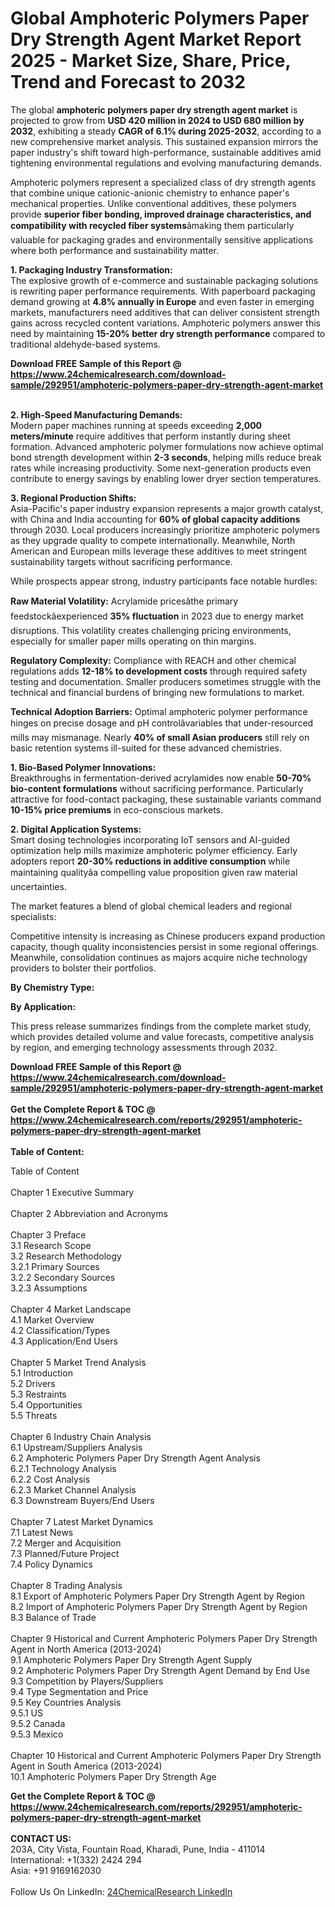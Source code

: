<h1>Global Amphoteric Polymers Paper Dry Strength Agent Market Report 2025 - Market Size, Share, Price, Trend and Forecast to 2032</h1><p>The global <strong>amphoteric polymers paper dry strength agent market</strong> is projected to grow from <strong>USD 420 million in 2024 to USD 680 million by 2032</strong>, exhibiting a steady <strong>CAGR of 6.1% during 2025-2032</strong>, according to a new comprehensive market analysis. This sustained expansion mirrors the paper industry's shift toward high-performance, sustainable additives amid tightening environmental regulations and evolving manufacturing demands.</p><p>Amphoteric polymers represent a specialized class of dry strength agents that combine unique cationic-anionic chemistry to enhance paper's mechanical properties. Unlike conventional additives, these polymers provide <strong>superior fiber bonding, improved drainage characteristics, and compatibility with recycled fiber systems</strong>âmaking them particularly valuable for packaging grades and environmentally sensitive applications where both performance and sustainability matter.</p><p><strong>1. Packaging Industry Transformation:</strong><br>
The explosive growth of e-commerce and sustainable packaging solutions is rewriting paper performance requirements. With paperboard packaging demand growing at <strong>4.8% annually in Europe</strong> and even faster in emerging markets, manufacturers need additives that can deliver consistent strength gains across recycled content variations. Amphoteric polymers answer this need by maintaining <strong>15-20% better dry strength performance</strong> compared to traditional aldehyde-based systems.</p><div><b>Download FREE Sample of this Report @ 
            <a href="https://www.24chemicalresearch.com/download-sample/292951/amphoteric-polymers-paper-dry-strength-agent-market">
            https://www.24chemicalresearch.com/download-sample/292951/amphoteric-polymers-paper-dry-strength-agent-market</a></b></div><br><p><strong>2. High-Speed Manufacturing Demands:</strong><br>
Modern paper machines running at speeds exceeding <strong>2,000 meters/minute</strong> require additives that perform instantly during sheet formation. Advanced amphoteric polymer formulations now achieve optimal bond strength development within <strong>2-3 seconds</strong>, helping mills reduce break rates while increasing productivity. Some next-generation products even contribute to energy savings by enabling lower dryer section temperatures.</p><p><strong>3. Regional Production Shifts:</strong><br>
Asia-Pacific's paper industry expansion represents a major growth catalyst, with China and India accounting for <strong>60% of global capacity additions</strong> through 2030. Local producers increasingly prioritize amphoteric polymers as they upgrade quality to compete internationally. Meanwhile, North American and European mills leverage these additives to meet stringent sustainability targets without sacrificing performance.</p><p>While prospects appear strong, industry participants face notable hurdles:</p><p><strong>Raw Material Volatility:</strong> Acrylamide pricesâthe primary feedstockâexperienced <strong>35% fluctuation</strong> in 2023 due to energy market disruptions. This volatility creates challenging pricing environments, especially for smaller paper mills operating on thin margins.</p><p><strong>Regulatory Complexity:</strong> Compliance with REACH and other chemical regulations adds <strong>12-18% to development costs</strong> through required safety testing and documentation. Smaller producers sometimes struggle with the technical and financial burdens of bringing new formulations to market.</p><p><strong>Technical Adoption Barriers:</strong> Optimal amphoteric polymer performance hinges on precise dosage and pH controlâvariables that under-resourced mills may mismanage. Nearly <strong>40% of small Asian producers</strong> still rely on basic retention systems ill-suited for these advanced chemistries.</p><p><strong>1. Bio-Based Polymer Innovations:</strong><br>
Breakthroughs in fermentation-derived acrylamides now enable <strong>50-70% bio-content formulations</strong> without sacrificing performance. Particularly attractive for food-contact packaging, these sustainable variants command <strong>10-15% price premiums</strong> in eco-conscious markets.</p><p><strong>2. Digital Application Systems:</strong><br>
Smart dosing technologies incorporating IoT sensors and AI-guided optimization help mills maximize amphoteric polymer efficiency. Early adopters report <strong>20-30% reductions in additive consumption</strong> while maintaining qualityâa compelling value proposition given raw material uncertainties.</p><p>The market features a blend of global chemical leaders and regional specialists:</p><p>Competitive intensity is increasing as Chinese producers expand production capacity, though quality inconsistencies persist in some regional offerings. Meanwhile, consolidation continues as majors acquire niche technology providers to bolster their portfolios.</p><p><strong>By Chemistry Type:</strong></p><p><strong>By Application:</strong></p><p>This press release summarizes findings from the complete market study, which provides detailed volume and value forecasts, competitive analysis by region, and emerging technology assessments through 2032.</p><div><b>Download FREE Sample of this Report @ 
            <a href="https://www.24chemicalresearch.com/download-sample/292951/amphoteric-polymers-paper-dry-strength-agent-market">
            https://www.24chemicalresearch.com/download-sample/292951/amphoteric-polymers-paper-dry-strength-agent-market</a></b></div><br><div><b>Get the Complete Report & TOC @ 
            <a href="https://www.24chemicalresearch.com/reports/292951/amphoteric-polymers-paper-dry-strength-agent-market">
            https://www.24chemicalresearch.com/reports/292951/amphoteric-polymers-paper-dry-strength-agent-market</a></b></div><br>
            <b>Table of Content:</b><p>Table of Content<br />
<br />
Chapter 1 Executive Summary<br />
<br />
Chapter 2 Abbreviation and Acronyms<br />
<br />
Chapter 3 Preface<br />
3.1 Research Scope<br />
3.2 Research Methodology<br />
  3.2.1 Primary Sources<br />
  3.2.2 Secondary Sources<br />
  3.2.3 Assumptions<br />
		<br />
Chapter 4 Market Landscape<br />
4.1 Market Overview<br />
4.2 Classification/Types<br />
4.3 Application/End Users<br />
<br />
Chapter 5 Market Trend Analysis <br />
5.1 Introduction<br />
5.2 Drivers<br />
5.3 Restraints<br />
5.4 Opportunities<br />
5.5 Threats<br />
<br />
Chapter 6 Industry Chain Analysis<br />
6.1 Upstream/Suppliers Analysis<br />
6.2 Amphoteric Polymers Paper Dry Strength Agent Analysis<br />
  6.2.1 Technology Analysis<br />
  6.2.2 Cost Analysis<br />
  6.2.3 Market Channel Analysis<br />
6.3 Downstream Buyers/End Users<br />
<br />
Chapter 7 Latest Market Dynamics<br />
7.1 Latest News<br />
7.2 Merger and Acquisition<br />
7.3 Planned/Future Project<br />
7.4 Policy Dynamics<br />
<br />
Chapter 8 Trading Analysis<br />
8.1 Export of Amphoteric Polymers Paper Dry Strength Agent by Region<br />
8.2 Import of Amphoteric Polymers Paper Dry Strength Agent by Region<br />
8.3 Balance of Trade<br />
<br />
Chapter 9 Historical and Current Amphoteric Polymers Paper Dry Strength Agent in North America (2013-2024)<br />
9.1 Amphoteric Polymers Paper Dry Strength Agent Supply <br />
9.2 Amphoteric Polymers Paper Dry Strength Agent Demand by End Use<br />
9.3 Competition by Players/Suppliers<br />
9.4 Type Segmentation and Price<br />
9.5 Key Countries Analysis<br />
  9.5.1 US<br />
  9.5.2 Canada<br />
  9.5.3 Mexico<br />
<br />
Chapter 10 Historical and Current Amphoteric Polymers Paper Dry Strength Agent in South America (2013-2024)<br />
10.1 Amphoteric Polymers Paper Dry Strength Age</p><div><b>Get the Complete Report & TOC @ 
            <a href="https://www.24chemicalresearch.com/reports/292951/amphoteric-polymers-paper-dry-strength-agent-market">
            https://www.24chemicalresearch.com/reports/292951/amphoteric-polymers-paper-dry-strength-agent-market</a></b></div><br><b>CONTACT US:</b><br>
            203A, City Vista, Fountain Road, Kharadi, Pune, India - 411014<br>
            International: +1(332) 2424 294<br>
            Asia: +91 9169162030 <br><br>
            Follow Us On LinkedIn: <a href="https://www.linkedin.com/company/24chemicalresearch/">24ChemicalResearch LinkedIn</a>